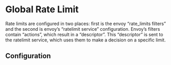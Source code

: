 # Global Rate Limit

Rate limits are configured in two places: first is the envoy “rate_limits filters” and the second is envoy’s “ratelimit service” configuration. Envoy’s filters contain “actions”, which result in a “descriptor”. This “descriptor” is sent to the ratelimit service, which uses them to make a decision on a specific limit.



## Configuration

